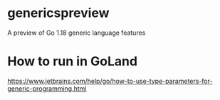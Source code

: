 # genericspreview
A preview of Go 1.18 generic language features


# How to run in GoLand

https://www.jetbrains.com/help/go/how-to-use-type-parameters-for-generic-programming.html
